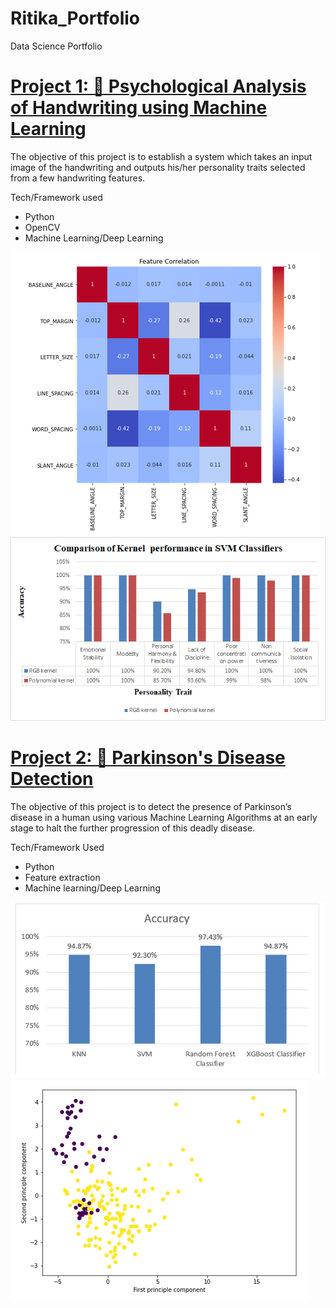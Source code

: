# Ritika_Portfolio
Data Science Portfolio


# [Project 1: 🧠 Psychological Analysis of Handwriting using Machine Learning](https://github.com/HarshSingh-01/Handwriting-Analysis-using-Machine-Learning)
The objective of this project is to establish a system which takes an input image of the handwriting and outputs his/her personality traits selected from a few handwriting features.

Tech/Framework used
- Python
- OpenCV
- Machine Learning/Deep Learning

![](https://github.com/Ritikajain18/Ritika_Portfolio/blob/main/images/Capture.PNG)   
![](https://github.com/Ritikajain18/Ritika_Portfolio/blob/main/images/Comparison.png)


# [Project 2: 🧠 Parkinson's Disease Detection](https://github.com/Ritikajain18/Parkinson-s-Disease-Detection)
The objective of this project is to detect the presence of Parkinson’s disease in a human using various Machine Learning Algorithms at an early stage to halt the further progression of this deadly disease.

Tech/Framework Used
- Python
- Feature extraction
- Machine learning/Deep Learning

![](https://github.com/Ritikajain18/Ritika_Portfolio/blob/main/images/Parkinsons%20evaluation.png)
![](https://github.com/Ritikajain18/Ritika_Portfolio/blob/main/images/PCA.png)
